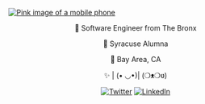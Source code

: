 [![Pink image of a mobile phone](https://res.cloudinary.com/farheezyx3/image/upload/v1594512726/undraw/undraw_mobile_images_rc0q.png)](https://fmustafa17.github.io/)

<p align="center">👊 Software Engineer from The Bronx</p>
<p align="center">🍊 Syracuse Alumna</p>
<p align="center">📍 Bay Area, CA</p>
<p align="center">✨ | (• ◡•)| (❍ᴥ❍ʋ)</p>

<p align="center">
	<a href="https://twitter.com/farhanaxmustafa"><img src="https://img.shields.io/twitter/follow/farhanaxmustafa?label=Twitter&style=social" alt="Twitter"></a>
	<a href="https://www.linkedin.com/in/fmustafa"><img src="https://img.shields.io/badge/LinkedIn--_.svg?style=social&logo=linkedin" alt="LinkedIn"></a>
</p>
